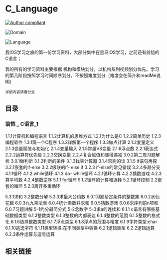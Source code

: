 # C_Language

[![Author compliant](https://img.shields.io/badge/Author-Jifengzhiyu-yellow.svg "Author:Jifengzhiyu")](https://github.com/jifengzhiyu/MyFirst_IOS_StudyMaterial "Author")

![Domain](https://img.shields.io/badge/Domain-IOS-brightgreen.svg "Domain:IOS")

![Language](https://img.shields.io/badge/Language-C-blueviolet.svg "Language:C") 

我IOS学习之旅的第一份学习资料，大部分集中在黑马iOS学习，之前还有翁恺的C语言；

我的所有的学习资料主要根据 机构和模块划分，以机构系列视频划分优先。学习的第几阶段按照学习时间顺序划分，不按照难度划分（难度会在简介和readMe说明)

```详细内容请看分支```

## 目录

### 翁恺 _ C语言_1

1.1.1计算机和编程语言
1.1.2计算机的思维方式
1.2.1为什么是C
1.2.2简单历史
1.2.3编程软件
1.3.1第一个C程序
1.3.2详解第一个程序
1.3.3做点计算
2.1.2変量定义
2.1.3变量赋值与初始化
2.1.4变量输入
2.1.5常量VS变量
2.1.6浮点数
2.2.1表达式
2.2.2运算符优先级
2.2.3交换变量
2.2.4复合赋值和递增递减
3.0.2第二周习题解析
3.0.1做判断
3.1.2判断的条件
3.1.3找零计算器
3.1.4否则的话
3.1.5 if语句再探
3.2.1嵌套的if-else
3.2.2级联的if- else if
3.2.3 if-else的常见错误
3.2.4多路分支
4.1.1循环
4.1.2 while循环
4.1.3 do- while循环
4.2.1循环计算
4.2.2猜数游戏
4.2.3算平均数
4.2.4整数逆序
5.1.1 for循环
5.1.2循环的计算和选择
5.2.1循环控制
2.2嵌套的循环
5.2.3离开多重循环

5.3.1求和
3.2整数分解
5.3.3求最大公约数
6.0.1习题给定条件的整数集
6.0.2水仙花数
6.0.3九九乘法表
6.0.4统计素数并求和
6.0.5猜数游戏
6.0.6求序列前n项和
6.0.7习题讲解
	5-1约分最简分式
	5-2念数字
	5-3求a的连续和
6.1.1 c语言有哪些基础数据类型
6.1.2整数类型
6.1.3整数的内部表达
6.1.4整数的范围
6.1.5整数的格式化
6.1.6选择整数类型
6.1.7浮点类型
6.1.8浮点的范围与精度
6.1.9字符类型:char
6.1.10逃逸字符
6.1.11类型转换,在不同类型中转换
6.2.1逻辑类型
6.2.2逻辑运算
6.2.3条件运算与逗号运算





## 相关链接







